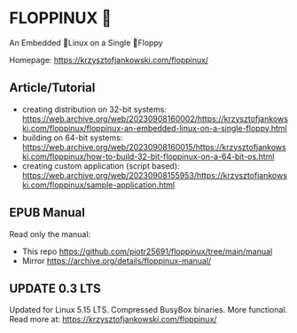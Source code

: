 # FLOPPINUX 💾

An Embedded 🐧Linux on a Single 💾Floppy

Homepage: https://krzysztofjankowski.com/floppinux/


## Article/Tutorial
- creating distribution on 32-bit systems: https://web.archive.org/web/20230908160002/https://krzysztofjankowski.com/floppinux/floppinux-an-embedded-linux-on-a-single-floppy.html
- building on 64-bit systems: https://web.archive.org/web/20230908160015/https://krzysztofjankowski.com/floppinux/how-to-build-32-bit-floppinux-on-a-64-bit-os.html
- creating custom application (script based): https://web.archive.org/web/20230908155953/https://krzysztofjankowski.com/floppinux/sample-application.html

## EPUB Manual
Read only the manual:

- This repo https://github.com/piotr25691/floppinux/tree/main/manual
- Mirror https://archive.org/details/floppinux-manual/

## UPDATE 0.3 LTS

Updated for Linux 5.15 LTS. Compressed BusyBox binaries. More functional.
Read more at: https://krzysztofjankowski.com/floppinux/
